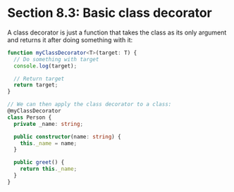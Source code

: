 # Section 8.3: Basic class decorator

A class decorator is just a function that takes the class as its only argument and returns it after doing 
something with it:
```ts
function myClassDecorator<T>(target: T) {
  // Do something with target
  console.log(target);

  // Return target
  return target;
}

// We can then apply the class decorator to a class:
@myClassDecorator
class Person {
  private _name: string;

  public constructor(name: string) {
    this._name = name;
  }

  public greet() {
    return this._name;
  }
}
```